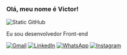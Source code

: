 ### Olá, meu nome é Victor!

<img src="https://img.shields.io/static/v1?label=Overview&message=Victor&color=f8efd4&style=for-the-badge&logo=GitHub" alt="Static GitHub">

<p>Eu sou desenvolvedor Front-end</p>
<p align="left">
  <a href="#" title="Gmail">
  <img src="https://img.shields.io/badge/-Gmail-FF0000?style=flat-square&labelColor=FF0000&logo=gmail&logoColor=white&link=//mailto:vitclaudino2214@gmail.com" alt="Gmail"/></a>
  <a href="#" title="LinkedIn">
  <img src="https://img.shields.io/badge/-Linkedin-0e76a8?style=flat-square&logo=Linkedin&logoColor=white&link=//https://www.linkedin.com/in/victor-moura-113438240/" alt="LinkedIn"/></a>
  <a href="#" title="WhatsApp">
  <img src="https://img.shields.io/badge/-WhatsApp-25d366?style=flat-square&labelColor=25d366&logo=whatsapp&logoColor=white&link=//https://api.whatsapp.com/send/?phone=21985267160&text&type=phone_number&app_absent=0" alt="WhatsApp"/></a>
  <a href="#" title="Instagram">
  <img src="https://img.shields.io/badge/-Instagram-DF0174?style=flat-square&labelColor=DF0174&logo=instagram&logoColor=white&link=//https://www.instagram.com/vit_cld/" alt="Instagram"/></a>
</p>
